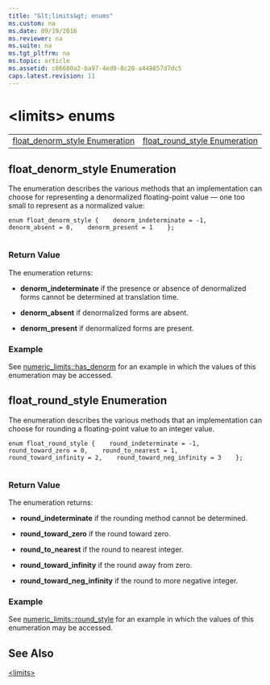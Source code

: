 ```yaml
---
title: "&lt;limits&gt; enums"
ms.custom: na
ms.date: 09/19/2016
ms.reviewer: na
ms.suite: na
ms.tgt_pltfrm: na
ms.topic: article
ms.assetid: c86680a2-ba97-4ed9-8c20-a448857d7dc5
caps.latest.revision: 11
---
```

# &lt;limits&gt; enums
|||  
|-|-|  
|[float_denorm_style Enumeration](#float_denorm_style_enumeration)|[float_round_style Enumeration](#float_round_style_enumeration)|  
  
##  <a name="float_denorm_style_enumeration"></a>  float_denorm_style Enumeration  
 The enumeration describes the various methods that an implementation can choose for representing a denormalized floating-point value — one too small to represent as a normalized value:  
  
```  
enum float_denorm_style {    denorm_indeterminate = -1,    denorm_absent = 0,    denorm_present = 1    };  
  
```  
  
### Return Value  
 The enumeration returns:  
  
-   **denorm_indeterminate** if the presence or absence of denormalized forms cannot be determined at translation time.  
  
-   **denorm_absent** if denormalized forms are absent.  
  
-   **denorm_present** if denormalized forms are present.  
  
### Example  
  See [numeric_limits::has_denorm](../vs140/numeric_limits-Class.md#numeric_limits__has_denorm) for an example in which the values of this enumeration may be accessed.  
  
##  <a name="float_round_style_enumeration"></a>  float_round_style Enumeration  
 The enumeration describes the various methods that an implementation can choose for rounding a floating-point value to an integer value.  
  
```  
enum float_round_style {    round_indeterminate = -1,    round_toward_zero = 0,    round_to_nearest = 1,    round_toward_infinity = 2,    round_toward_neg_infinity = 3    };  
  
```  
  
### Return Value  
 The enumeration returns:  
  
-   **round_indeterminate** if the rounding method cannot be determined.  
  
-   **round_toward_zero** if the round toward zero.  
  
-   **round_to_nearest** if the round to nearest integer.  
  
-   **round_toward_infinity** if the round away from zero.  
  
-   **round_toward_neg_infinity** if the round to more negative integer.  
  
### Example  
  See [numeric_limits::round_style](../vs140/numeric_limits-Class.md#numeric_limits__round_style) for an example in which the values of this enumeration may be accessed.  
  
## See Also  
 [&lt;limits&gt;](../vs140/-limits-.md)